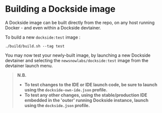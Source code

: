 # Building a Dockside image

A Dockside image can be built directly from the repo, on any host running Docker - and even within a Dockside devtainer.

To build a new `dockside:test` image :

```
./build/build.sh --tag test
```

You may now test your newly-built image, by launching a new Dockside devtainer and selecting the `newsnowlabs/dockside:test` image from the devtainer launch menu.

> **N.B.**
> 
> - **To test changes to the IDE or IDE launch code, be sure to launch using the `dockside-own-ide.json` profile.**
> - **To test any other changes, using the stable/production IDE embedded in the 'outer' running Dockside instance, launch using the `dockside.json` profile.**
